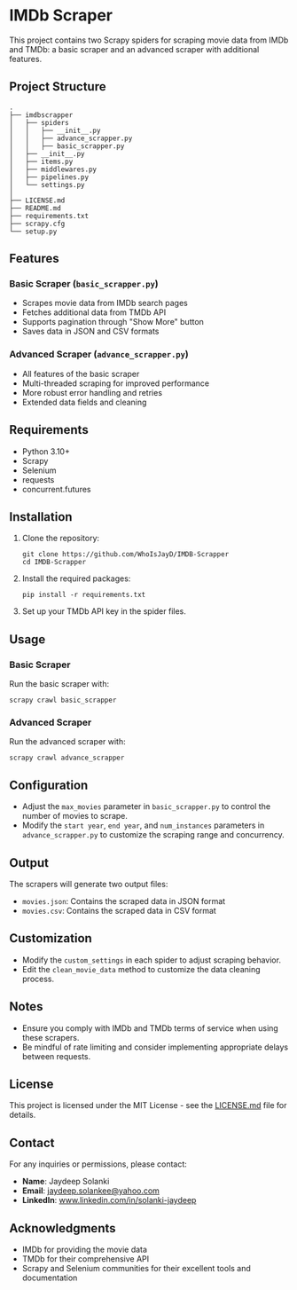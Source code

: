 # IMDb Scraper

This project contains two Scrapy spiders for scraping movie data from IMDb and TMDb: a basic scraper and an advanced scraper with additional features.

## Project Structure

```
.
├── imdbscrapper
│   ├── spiders
│   │   ├── __init__.py
│   │   ├── advance_scrapper.py
│   │   ├── basic_scrapper.py
│   ├── __init__.py
│   ├── items.py
│   ├── middlewares.py
│   ├── pipelines.py
│   └── settings.py
│ 
├── LICENSE.md
├── README.md
├── requirements.txt
├── scrapy.cfg
└── setup.py
```

## Features

### Basic Scraper (`basic_scrapper.py`)
- Scrapes movie data from IMDb search pages
- Fetches additional data from TMDb API
- Supports pagination through "Show More" button
- Saves data in JSON and CSV formats

### Advanced Scraper (`advance_scrapper.py`)
- All features of the basic scraper
- Multi-threaded scraping for improved performance
- More robust error handling and retries
- Extended data fields and cleaning

## Requirements

- Python 3.10+
- Scrapy
- Selenium
- requests
- concurrent.futures

## Installation

1. Clone the repository:
   ```
   git clone https://github.com/WhoIsJayD/IMDB-Scrapper
   cd IMDB-Scrapper
   ```

2. Install the required packages:
   ```
   pip install -r requirements.txt
   ```

3. Set up your TMDb API key in the spider files.

## Usage

### Basic Scraper

Run the basic scraper with:

```
scrapy crawl basic_scrapper
```

### Advanced Scraper

Run the advanced scraper with:

```
scrapy crawl advance_scrapper
```

## Configuration

- Adjust the `max_movies` parameter in `basic_scrapper.py` to control the number of movies to scrape.
- Modify the `start year`, `end year`, and `num_instances` parameters in `advance_scrapper.py` to customize the scraping range and concurrency.

## Output

The scrapers will generate two output files:
- `movies.json`: Contains the scraped data in JSON format
- `movies.csv`: Contains the scraped data in CSV format

## Customization

- Modify the `custom_settings` in each spider to adjust scraping behavior.
- Edit the `clean_movie_data` method to customize the data cleaning process.

## Notes

- Ensure you comply with IMDb and TMDb terms of service when using these scrapers.
- Be mindful of rate limiting and consider implementing appropriate delays between requests.

## License

This project is licensed under the MIT License - see the [LICENSE.md](LICENSE.md) file for details.

## Contact

For any inquiries or permissions, please contact:

- **Name**: Jaydeep Solanki
- **Email**: jaydeep.solankee@yahoo.com
- **LinkedIn**: www.linkedin.com/in/solanki-jaydeep

## Acknowledgments

- IMDb for providing the movie data
- TMDb for their comprehensive API
- Scrapy and Selenium communities for their excellent tools and documentation